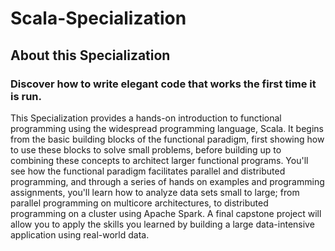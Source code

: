 # Scala-Specialization
 
## About this Specialization

### Discover how to write elegant code that works the first time it is run.

This Specialization provides a hands-on introduction to functional programming using the widespread programming language, Scala. It begins from the basic building blocks of the functional paradigm, first showing how to use these blocks to solve small problems, before building up to combining these concepts to architect larger functional programs. You'll see how the functional paradigm facilitates parallel and distributed programming, and through a series of hands on examples and programming assignments, you'll learn how to analyze data sets small to large; from parallel programming on multicore architectures, to distributed programming on a cluster using Apache Spark. A final capstone project will allow you to apply the skills you learned by building a large data-intensive application using real-world data.